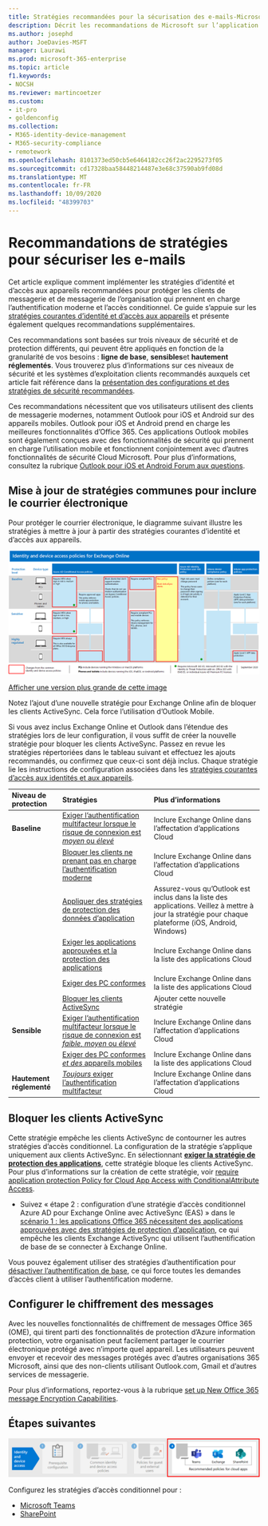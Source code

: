 ```yaml
---
title: Stratégies recommandées pour la sécurisation des e-mails-Microsoft 365 pour les entreprises | Microsoft docs
description: Décrit les recommandations de Microsoft sur l’application de stratégies et de configurations liées aux e-mails.
ms.author: josephd
author: JoeDavies-MSFT
manager: Laurawi
ms.prod: microsoft-365-enterprise
ms.topic: article
f1.keywords:
- NOCSH
ms.reviewer: martincoetzer
ms.custom:
- it-pro
- goldenconfig
ms.collection:
- M365-identity-device-management
- M365-security-compliance
- remotework
ms.openlocfilehash: 8101373ed50cb5e6464182cc26f2ac2295273f05
ms.sourcegitcommit: cd17328baa58448214487e3e68c37590ab9fd08d
ms.translationtype: MT
ms.contentlocale: fr-FR
ms.lasthandoff: 10/09/2020
ms.locfileid: "48399703"
---
```

# <a name="policy-recommendations-for-securing-email"></a>Recommandations de stratégies pour sécuriser les e-mails

Cet article explique comment implémenter les stratégies d’identité et d’accès aux appareils recommandées pour protéger les clients de messagerie et de messagerie de l’organisation qui prennent en charge l’authentification moderne et l’accès conditionnel. Ce guide s’appuie sur les [stratégies courantes d’identité et d’accès aux appareils](identity-access-policies.md) et présente également quelques recommandations supplémentaires.

Ces recommandations sont basées sur trois niveaux de sécurité et de protection différents, qui peuvent être appliqués en fonction de la granularité de vos besoins : **ligne de base**, **sensibles**et **hautement réglementés**. Vous trouverez plus d’informations sur ces niveaux de sécurité et les systèmes d’exploitation clients recommandés auxquels cet article fait référence dans la [présentation des configurations et des stratégies de sécurité recommandées](microsoft-365-policies-configurations.md).

Ces recommandations nécessitent que vos utilisateurs utilisent des clients de messagerie modernes, notamment Outlook pour iOS et Android sur des appareils mobiles. Outlook pour iOS et Android prend en charge les meilleures fonctionnalités d’Office 365. Ces applications Outlook mobiles sont également conçues avec des fonctionnalités de sécurité qui prennent en charge l’utilisation mobile et fonctionnent conjointement avec d’autres fonctionnalités de sécurité Cloud Microsoft. Pour plus d’informations, consultez la rubrique [Outlook pour iOS et Android Forum aux questions](https://docs.microsoft.com/exchange/clients-and-mobile-in-exchange-online/outlook-for-ios-and-android/outlook-for-ios-and-android-faq).

## <a name="updating-common-policies-to-include-email"></a>Mise à jour de stratégies communes pour inclure le courrier électronique

Pour protéger le courrier électronique, le diagramme suivant illustre les stratégies à mettre à jour à partir des stratégies courantes d’identité et d’accès aux appareils.

[![Résumé des mises à jour de stratégie pour protéger l’accès à teams et à ses services dépendants](../../media/microsoft-365-policies-configurations/identity-access-ruleset-mail.png)](https://github.com/MicrosoftDocs/microsoft-365-docs/raw/public/microsoft-365/media/microsoft-365-policies-configurations/identity-access-ruleset-mail.png)

[Afficher une version plus grande de cette image](https://github.com/MicrosoftDocs/microsoft-365-docs/raw/public/microsoft-365/media/microsoft-365-policies-configurations/identity-access-ruleset-mail.png)

Notez l’ajout d’une nouvelle stratégie pour Exchange Online afin de bloquer les clients ActiveSync. Cela force l’utilisation d’Outlook Mobile.

Si vous avez inclus Exchange Online et Outlook dans l’étendue des stratégies lors de leur configuration, il vous suffit de créer la nouvelle stratégie pour bloquer les clients ActiveSync. Passez en revue les stratégies répertoriées dans le tableau suivant et effectuez les ajouts recommandés, ou confirmez que ceux-ci sont déjà inclus. Chaque stratégie lie les instructions de configuration associées dans les [stratégies courantes d’accès aux identités et aux appareils](identity-access-policies.md).

|Niveau de protection|Stratégies|Plus d’informations|
|:---------------|:-------|:----------------|
|**Baseline**|[Exiger l’authentification multifacteur lorsque le risque de connexion est *moyen* ou *élevé*](identity-access-policies.md#require-mfa-based-on-sign-in-risk)|Inclure Exchange Online dans l’affectation d’applications Cloud|
|        |[Bloquer les clients ne prenant pas en charge l’authentification moderne](identity-access-policies.md#block-clients-that-dont-support-modern-authentication)|Inclure Exchange Online dans l’affectation d’applications Cloud|
|        |[Appliquer des stratégies de protection des données d’application](identity-access-policies.md#apply-app-data-protection-policies)|Assurez-vous qu’Outlook est inclus dans la liste des applications. Veillez à mettre à jour la stratégie pour chaque plateforme (iOS, Android, Windows)|
|        |[Exiger les applications approuvées et la protection des applications](identity-access-policies.md#require-approved-apps-and-app-protection)|Inclure Exchange Online dans la liste des applications Cloud|
|        |[Exiger des PC conformes](identity-access-policies.md#require-compliant-pcs-but-not-compliant-phones-and-tablets)|Inclure Exchange Online dans la liste des applications Cloud|
|        |[Bloquer les clients ActiveSync](#block-activesync-clients)|Ajouter cette nouvelle stratégie| 
|**Sensible**|[Exiger l’authentification multifacteur lorsque le risque de connexion est *faible*, *moyen* ou *élevé*](identity-access-policies.md#require-mfa-based-on-sign-in-risk)| Inclure Exchange Online dans l’affectation d’applications Cloud|
|         |[Exiger des PC conformes *et des* appareils mobiles](identity-access-policies.md#require-compliant-pcs-and-mobile-devices)|Inclure Exchange Online dans la liste des applications Cloud|
|**Hautement réglementé**|[*Toujours* exiger l’authentification multifacteur](identity-access-policies.md#require-mfa-based-on-sign-in-risk)|Inclure Exchange Online dans l’affectation d’applications Cloud|

## <a name="block-activesync-clients"></a>Bloquer les clients ActiveSync

Cette stratégie empêche les clients ActiveSync de contourner les autres stratégies d’accès conditionnel. La configuration de la stratégie s’applique uniquement aux clients ActiveSync. En sélectionnant **[exiger la stratégie de protection des applications](https://docs.microsoft.com/azure/active-directory/conditional-access/concept-conditional-access-grant#require-app-protection-policy)**, cette stratégie bloque les clients ActiveSync. Pour plus d’informations sur la création de cette stratégie, voir [require application protection Policy for Cloud App Access with ConditionalAttribute Access](https://docs.microsoft.com/azure/active-directory/conditional-access/app-protection-based-conditional-access).

- Suivez « étape 2 : configuration d’une stratégie d’accès conditionnel Azure AD pour Exchange Online avec ActiveSync (EAS) » dans le [scénario 1 : les applications Office 365 nécessitent des applications approuvées avec des stratégies de protection d’application](https://docs.microsoft.com/azure/active-directory/conditional-access/app-protection-based-conditional-access#scenario-1-office-365-apps-require-approved-apps-with-app-protection-policies), ce qui empêche les clients Exchange ActiveSync qui utilisent l’authentification de base de se connecter à Exchange Online.

Vous pouvez également utiliser des stratégies d’authentification pour [désactiver l’authentification de base](https://docs.microsoft.com/exchange/clients-and-mobile-in-exchange-online/disable-basic-authentication-in-exchange-online), ce qui force toutes les demandes d’accès client à utiliser l’authentification moderne.

## <a name="set-up-message-encryption"></a>Configurer le chiffrement des messages

Avec les nouvelles fonctionnalités de chiffrement de messages Office 365 (OME), qui tirent parti des fonctionnalités de protection d’Azure information protection, votre organisation peut facilement partager le courrier électronique protégé avec n’importe quel appareil. Les utilisateurs peuvent envoyer et recevoir des messages protégés avec d’autres organisations 365 Microsoft, ainsi que des non-clients utilisant Outlook.com, Gmail et d’autres services de messagerie.

Pour plus d’informations, reportez-vous à la rubrique [set up New Office 365 message Encryption Capabilities](https://docs.microsoft.com/microsoft-365/compliance/set-up-new-message-encryption-capabilities).

## <a name="next-steps"></a>Étapes suivantes

![Étape 4 : stratégies pour les applications Cloud Microsoft 365](../../media/microsoft-365-policies-configurations/identity-device-access-steps-next-step-4.png)

Configurez les stratégies d’accès conditionnel pour :

- [Microsoft Teams](teams-access-policies.md)
- [SharePoint](sharepoint-file-access-policies.md)
